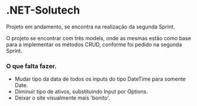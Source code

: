 # .NET-Solutech
Projeto em andamento, se encontra na realização da segunda Sprint.

O projeto se encontrar com três models, onde as mesmas estão como base para a implementar os métodos CRUD, conforme foi pedido na segunda Sprint.

### O que falta fazer.
- Mudar tipo da data de todos os inputs do tipo DateTime para somente Date.
- Diminuir tipo de ativos, substituindo Input por Options.
- Deixar o site visualmente mais 'bonito'.
